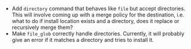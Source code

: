 - Add `directory` command that behaves like `file` but accept directories. This
  will involve coming up with a merge policy for the destination, i.e. what to
  do if install location exists and a directory, does it replace or recursively
  merge them?
- Make `file_glob` correctly handle directories. Currently, it will probably
  give an error if it matches a directory and tries to install it.
